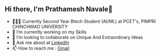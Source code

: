 ## Hi there, I'm Prathamesh Navale👋

<!--
**navalepratham18/navalepratham18** is a ✨ _special_ ✨ repository because its `README.md` (this file) appears on your GitHub profile.

Here are some ideas to get you started:-->

- 👨🏽‍🎓 Currently Second Year Btech Student (AI/ML) at PCET's, PIMPRI CHINCHWAD UNIVERSITY
- 🔭 I’m currently working on my Skills
- 👯 I’m looking to collaborate on Unique And Extraordinary Ideas
- 💬 Ask me about at [LinkedIn](https://www.linkedin.com/in/prathamesh-navale-39a8172aa/)
- 📫 How to reach me : [Gmail](https://workwithprathamesh18@gmail.com)
<!--- 🤔 I’m looking for help with ...-->
<!-- 🌱 I’m currently learning ...-->

